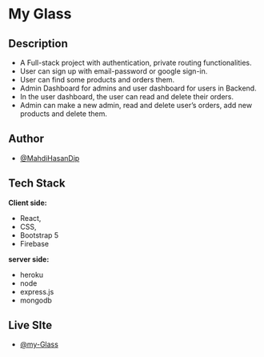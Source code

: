 # My Glass

## Description
-	A Full-stack project with authentication, private routing functionalities.
-	User can sign up with email-password or google sign-in.
-	User can find some products and orders them.
-	Admin Dashboard for admins and user dashboard for users in Backend.
-	In the user dashboard, the user can read and delete their orders.
-	Admin can make a new admin, read and delete user’s orders, add new products and delete them.


## Author

- [@MahdiHasanDip](https://www.github.com/MahdiHasanDip)


  
## Tech Stack

**Client side:** 
- React, 
- CSS, 
- Bootstrap 5
- Firebase

**server side:**
- heroku
- node
- express.js
- mongodb






  
## Live SIte

- [@my-Glass](https://my-glass-eed2b.web.app/)

  
